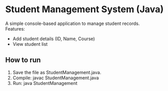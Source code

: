 # Student Management System (Java)

A simple console-based application to manage student records.  
Features:
- Add student details (ID, Name, Course)
- View student list  

## How to run
1. Save the file as StudentManagement.java.
2. Compile: javac StudentManagement.java
3. Run: java StudentManagement
